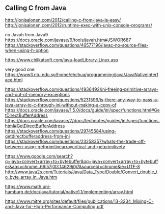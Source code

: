 Calling C from Java
--------------


http://jonisalonen.com/2012/calling-c-from-java-is-easy/
http://jonisalonen.com/2012/runtime-exec-with-unix-console-programs/

no Javah from Java9
https://docs.oracle.com/javase/9/tools/javah.htm#JSWOR687
https://stackoverflow.com/questions/46577196/javac-no-source-files-when-using-h-option

https://www.chilkatsoft.com/java-loadLibrary-Linux.asp


very good one
https://www3.ntu.edu.sg/home/ehchua/programming/java/JavaNativeInterface.html


https://stackoverflow.com/questions/4936492/jni-freeing-primitive-arrays-and-out-of-memory-exceptions
https://stackoverflow.com/questions/5231599/is-there-any-way-to-pass-a-java-array-to-c-through-jni-without-making-a-copy-of
https://docs.oracle.com/javase/1.5.0/docs/guide/jni/spec/functions.html#GetDirectBufferAddress
https://docs.oracle.com/javase/7/docs/technotes/guides/jni/spec/functions.html#GetDirectBufferAddress
https://stackoverflow.com/questions/29745584/using-getdirectbufferaddress-from-jni
https://stackoverflow.com/questions/23258357/whats-the-trade-off-between-using-getprimitivearraycritical-and-getprimitivety

https://www.google.com/search?q=java+convert+array+to+bytebuffer&oq=java+convert+array+to+bytebuffer&aqs=chrome..69i57j0l3.14629j0j7&sourceid=chrome&ie=UTF-8
http://www.java2s.com/Tutorials/Java/Data_Type/Double/Convert_double_to_byte_array_in_Java.htm


https://www.math.uni-hamburg.de/doc/java/tutorial/native1.1/implementing/array.html

https://www.mitre.org/sites/default/files/publications/13-3234_Mixing-C-and-Java-for-High-Performance-Computing.pdf


